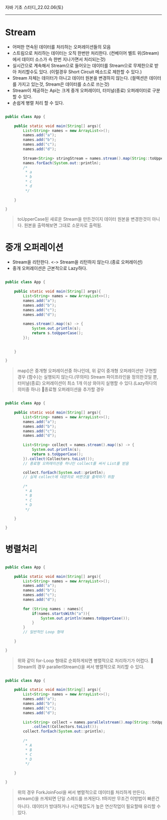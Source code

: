 자바 기초 스터디_22.02.06(토)
***
# Stream
- 어떠한 연속된 데이터를 처리하는 오퍼레이션들의 모음
- 스트림으로 처리하는 데이터는 오직 한번만 처리한다.
  (컨베이어 벨트 위(Stream)에서 데이터 소스가 슥 한번 지나가면서 처리되는것)
- 실시간으로 계속해서 Stream으로 들어오는 데이터를 Stream으로 무제한으로 받아 처리할수도 있다.
  (이럴경우 Short Circuit 메소드로 제한할 수 있다.)
- Stream 자체는 데이터가 아니고 데이터 원본을 변경하지 않는다.
  (컬렉션은 데이터를 가지고 있는것, Stream은 데이터를 소스로 쓰는것)
- Stream이 제공하는 Api는 크게 중개 오퍼레이터, 터미널(종료) 오퍼레이터로 구분할 수 있다.
- 손쉽게 병렬 처리 할 수 있다.


~~~java

public class App {
	
    public static void main(String[] args){
    	List<String> names = new ArrayList<>();
        names.add("a");
        names.add("b");
        names.add("c");
        names.add("d");
        
        Stream<String> stringStream = names.stream().map(String::toUpperCase);
        names.forEach(System.out::println);
        /*
         * a
         * b
         * c
         * d
         */
    
    }

}

~~~

> toUpperCase된 새로운 Stream을 만든것이지 데이터 원본을 변경한것이 아니다. 원본을 출력해보면 그대로 소문자로 출력됨.


# 중개 오퍼레이션
- Stream을 리턴한다. <-> Stream을 리턴하지 않는다.(종료 오퍼레이션)
- 중개 오퍼레이션은 근본적으로 Lazy하다.



~~~java

public class App {
	
    public static void main(String[] args){
    	List<String> names = new ArrayList<>();
        names.add("a");
        names.add("b");
        names.add("c");
        names.add("d");
        
        names.stream().map((s) -> {
        	System.out.println(s);
            return s.toUpperCase();
        });
        
    
    }

}

~~~

> map()은 중개형 오퍼레이션중 하나인데, 위 같이 중개형 오퍼레이션만 구현할 경우 {함수}는 실행되지 않는다.(무의미)
Stream 파이프라인을 정의한것일 뿐, 터미널(종료) 오퍼레이션이 최소 1개 이상 와야지 실행할 수 있다.(Lazy하다의 의미중 하나)
🔻종료형 오퍼레이션을 추가할 경우

~~~java

public class App {
	
    public static void main(String[] args){
    	List<String> names = new ArrayList<>();
        names.add("a");
        names.add("b");
        names.add("c");
        names.add("d");
        
        List<String> collect = names.stream().map((s) -> {
        	System.out.println(s);
            return s.toUpperCase();
        }).collect(Collectors.toList());
        // 종료형 오퍼레이션중 하나인 collect를 써서 List를 받음

		collect.forEach(System.out::println);
        // 실제 collect에 대문자로 바뀐것을 출력하기 위함
        
        /*
         * A
         * B
         * C
         * D
         */
    
    }

}

~~~

# 병렬처리

~~~java

public class App {
	
    public static void main(String[] args){
    	List<String> names = new ArrayList<>();
        names.add("a");
        names.add("b");
        names.add("c");
        names.add("d");
        
        for (String names : names){
        	if(names.startsWith("a")){
            	System.out.println(names.toUpperCase());
            }
        }
        // 일반적인 Loop 형태
    
    }

}

~~~

> 위와 같이 for-Loop 형태로 순회하게되면 병렬적으로 처리하기가 어렵다.
🔻 Stream의 경우 parallerlStream()을 써서 병렬적으로 처리할 수 있다.

~~~java

public class App {
	
    public static void main(String[] args){
    	List<String> names = new ArrayList<>();
        names.add("a");
        names.add("b");
        names.add("c");
        names.add("d");
        
        List<String> collect = names.parallelstream().map(String::toUpperCase)
        	.collect(Collectors.toList());
        collect.forEach(System.out::println);
        
		/*
         * A
         * B
         * C
         * D
         */
    
    }

}

~~~

> 위의 경우 ForkJoinFool을 써서 병렬적으로 데이터를 처리하게 만든다.
stream()을 쓰게되면 단일 스레드를 쓰게된다.
❗️하지만 무조건 이방법이 빠른건아니다. 데이터가 방대하거나 시간복잡도가 높은 연산작업이 필요할때 유리할 수 있다.